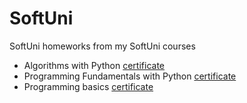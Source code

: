 # SoftUni

SoftUni homeworks from my SoftUni courses
- Algorithms with Python [certificate](https://softuni.bg/certificates/details/139930/1c702b24)
- Programming Fundamentals with Python [certificate](https://softuni.bg/certificates/details/138737/37f32941)
- Programming basics [certificate](https://softuni.bg/certificates/details/128160/b1dc9a24)
